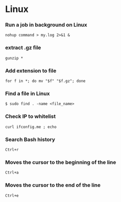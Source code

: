 # Linux
### Run a job in background on Linux

`nohup command > my.log 2>&1 &`

### extract .gz file

`gunzip *`

### Add extension to file
`for f in *; do mv "$f" "$f.gz"; done`

### Find a file in Linux
`$ sudo find . -name <file_name>`

### Check IP to whitelist
`curl ifconfig.me ; echo`

### Search Bash history
`Ctrl+r`

### Moves the cursor to the beginning of the line
`Ctrl+a`

### Moves the cursor to the end of the line
`Ctrl+e`
